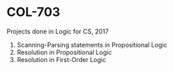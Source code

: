 # COL-703
Projects done in Logic for CS, 2017

1. Scanning-Parsing statements in Propositional Logic
2. Resolution in Propositional Logic
3. Resolution in First-Order Logic